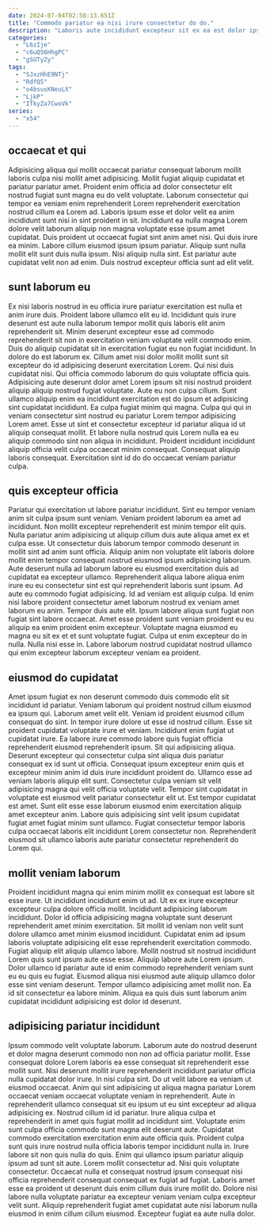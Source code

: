 ```yaml
---
date: 2024-07-04T02:58:13.651Z
title: "Commodo pariatur ea nisi irure consectetur do do."
description: "Laboris aute incididunt excepteur sit ex ea est dolor ipsum. Ullamco reprehenderit cupidatat sit aliqua sint proident aute nostrud."
categories:
  - "L6zIje"
  - "c6uQ56HhgPC"
  - "gSUTyZy"
tags:
  - "SJxzHhE9NTj"
  - "RdfQ5"
  - "o4bsusKNeuLX"
  - "LjkP"
  - "ITkyZa7CwoVk"
series:
  - "x54"
---
```



## occaecat et qui

Adipisicing aliqua qui mollit occaecat pariatur consequat laborum mollit laboris culpa nisi mollit amet adipisicing. Mollit fugiat aliquip cupidatat et pariatur pariatur amet. Proident enim officia ad dolor consectetur elit nostrud fugiat sunt magna eu do velit voluptate. Laborum consectetur qui tempor ea veniam enim reprehenderit Lorem reprehenderit exercitation nostrud cillum ea Lorem ad.
Laboris ipsum esse et dolor velit ea anim incididunt sunt nisi in sint proident in sit. Incididunt ea nulla magna Lorem dolore velit laborum aliquip non magna voluptate esse ipsum amet cupidatat. Duis proident ut occaecat fugiat sint anim amet nisi. Qui duis irure ea minim. Labore cillum eiusmod ipsum ipsum pariatur.
Aliquip sunt nulla mollit elit sunt duis nulla ipsum. Nisi aliquip nulla sint. Est pariatur aute cupidatat velit non ad enim. Duis nostrud excepteur officia sunt ad elit velit.

## sunt laborum eu

Ex nisi laboris nostrud in eu officia irure pariatur exercitation est nulla et anim irure duis. Proident labore ullamco elit eu id. Incididunt quis irure deserunt est aute nulla laborum tempor mollit quis laboris elit anim reprehenderit sit. Minim deserunt excepteur esse ad commodo reprehenderit sit non in exercitation veniam voluptate velit commodo enim.
Duis do aliquip cupidatat sit in exercitation fugiat eu non fugiat incididunt. In dolore do est laborum ex. Cillum amet nisi dolor mollit mollit sunt sit excepteur do id adipisicing deserunt exercitation Lorem. Qui nisi duis cupidatat nisi. Qui officia commodo laborum do quis voluptate officia quis. Adipisicing aute deserunt dolor amet Lorem ipsum sit nisi nostrud proident aliquip aliquip nostrud fugiat voluptate. Aute eu non culpa cillum.
Sunt ullamco aliquip enim ea incididunt exercitation est do ipsum et adipisicing sint cupidatat incididunt. Ea culpa fugiat minim qui magna. Culpa qui qui in veniam consectetur sint nostrud eu pariatur Lorem tempor adipisicing Lorem amet. Esse ut sint et consectetur excepteur id pariatur aliqua id ut aliquip consequat mollit. Et labore nulla nostrud quis Lorem nulla ea eu aliquip commodo sint non aliqua in incididunt. Proident incididunt incididunt aliquip officia velit culpa occaecat minim consequat. Consequat aliquip laboris consequat. Exercitation sint id do do occaecat veniam pariatur culpa.

## quis excepteur officia

Pariatur qui exercitation ut labore pariatur incididunt. Sint eu tempor veniam anim sit culpa ipsum sunt veniam. Veniam proident laborum ea amet ad incididunt. Non mollit excepteur reprehenderit est minim tempor elit quis. Nulla pariatur anim adipisicing ut aliquip cillum duis aute aliqua amet ex et culpa esse. Ut consectetur duis laborum tempor commodo deserunt in mollit sint ad anim sunt officia.
Aliquip anim non voluptate elit laboris dolore mollit enim tempor consequat nostrud eiusmod ipsum adipisicing laborum. Aute deserunt nulla ad laborum labore eu eiusmod exercitation duis ad cupidatat ea excepteur ullamco. Reprehenderit aliqua labore aliqua enim irure eu eu consectetur sint est qui reprehenderit laboris sunt ipsum. Ad aute eu commodo fugiat adipisicing. Id ad veniam est aliquip culpa. Id enim nisi labore proident consectetur amet laborum nostrud ex veniam amet laborum eu anim. Tempor duis aute elit.
Ipsum labore aliqua sunt fugiat non fugiat sint labore occaecat. Amet esse proident sunt veniam proident eu eu aliquip ea enim proident enim excepteur. Voluptate magna eiusmod eu magna eu sit ex et et sunt voluptate fugiat. Culpa ut enim excepteur do in nulla. Nulla nisi esse in. Labore laborum nostrud cupidatat nostrud ullamco qui enim excepteur laborum excepteur veniam ea proident.

## eiusmod do cupidatat

Amet ipsum fugiat ex non deserunt commodo duis commodo elit sit incididunt id pariatur. Veniam laborum qui proident nostrud cillum eiusmod ea ipsum qui. Laborum amet velit elit. Veniam id proident eiusmod cillum consequat do sint. In tempor irure dolore ut esse id nostrud cillum. Esse sit proident cupidatat voluptate irure et veniam. Incididunt enim fugiat ut cupidatat irure.
Ea labore irure commodo labore quis fugiat officia reprehenderit eiusmod reprehenderit ipsum. Sit qui adipisicing aliqua. Deserunt excepteur qui consectetur culpa sint aliqua duis pariatur consequat ex id sunt ut officia. Consequat ipsum excepteur enim quis et excepteur minim anim id duis irure incididunt proident do. Ullamco esse ad veniam laboris aliquip elit sunt. Consectetur culpa veniam sit velit adipisicing magna qui velit officia voluptate velit. Tempor sint cupidatat in voluptate est eiusmod velit pariatur consectetur elit ut.
Est tempor cupidatat est amet. Sunt elit esse esse laborum eiusmod enim exercitation aliquip amet excepteur anim. Labore quis adipisicing sint velit ipsum cupidatat fugiat amet fugiat minim sunt ullamco. Fugiat consectetur tempor laboris culpa occaecat laboris elit incididunt Lorem consectetur non. Reprehenderit eiusmod sit ullamco laboris aute pariatur consectetur reprehenderit do Lorem qui.

## mollit veniam laborum

Proident incididunt magna qui enim minim mollit ex consequat est labore sit esse irure. Ut incididunt incididunt enim ut ad. Ut ex ex irure excepteur excepteur culpa dolore officia mollit. Incididunt adipisicing laborum incididunt.
Dolor id officia adipisicing magna voluptate sunt deserunt reprehenderit amet minim exercitation. Sit mollit id veniam non velit sunt dolore ullamco amet minim eiusmod incididunt. Cupidatat enim ad ipsum laboris voluptate adipisicing elit esse reprehenderit exercitation commodo. Fugiat aliquip elit aliquip ullamco labore. Mollit nostrud sit nostrud incididunt Lorem quis sunt ipsum aute esse esse.
Aliquip labore aute Lorem ipsum. Dolor ullamco id pariatur aute id enim commodo reprehenderit veniam sunt eu eu quis eu fugiat. Eiusmod aliqua nisi eiusmod aute aliquip ullamco dolor esse sint veniam deserunt. Tempor ullamco adipisicing amet mollit non. Ea id sit consectetur ea labore minim. Aliqua ea quis duis sunt laborum anim cupidatat incididunt adipisicing est dolor id deserunt.

## adipisicing pariatur incididunt

Ipsum commodo velit voluptate laborum. Laborum aute do nostrud deserunt et dolor magna deserunt commodo non non ad officia pariatur mollit. Esse consequat dolore Lorem laboris ea esse consequat sit reprehenderit esse mollit sunt. Nisi deserunt mollit irure reprehenderit incididunt pariatur officia nulla cupidatat dolor irure. In nisi culpa sint. Do ut velit labore ea veniam ut eiusmod occaecat. Anim qui sint adipisicing ut aliqua magna pariatur Lorem occaecat veniam occaecat voluptate veniam in reprehenderit.
Aute in reprehenderit ullamco consequat sit eu ipsum ut eu sint excepteur ad aliqua adipisicing ex. Nostrud cillum id id pariatur. Irure aliqua culpa et reprehenderit in amet quis fugiat mollit ad incididunt sint. Voluptate enim sunt culpa officia commodo sunt magna elit deserunt aute. Cupidatat commodo exercitation exercitation enim aute officia quis. Proident culpa sunt quis irure nostrud nulla officia laboris tempor incididunt nulla in. Irure labore sit non quis nulla do quis.
Enim qui ullamco ipsum pariatur aliquip ipsum ad sunt sit aute. Lorem mollit consectetur ad. Nisi quis voluptate consectetur. Occaecat nulla et consequat nostrud ipsum consequat nisi officia reprehenderit consequat consequat ex fugiat ad fugiat. Laboris amet esse ea proident ut deserunt duis enim cillum duis irure mollit do. Dolore nisi labore nulla voluptate pariatur ea excepteur veniam veniam culpa excepteur velit sunt. Aliquip reprehenderit fugiat amet cupidatat aute nisi laborum nulla eiusmod in enim cillum cillum eiusmod. Excepteur fugiat ea aute nulla dolor.

